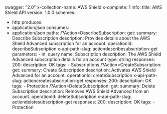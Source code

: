swagger: "2.0"
x-collection-name: AWS Shield
x-complete: 1
info:
  title: AWS Shield API
  version: 1.0.0
schemes:
- http
produces:
- application/json
consumes:
- application/json
paths:
  /?Action=DescribeSubscription:
    get:
      summary: Describe Subscription
      description: Provides details about the AWS Shield Advanced subscription for
        an account.
      operationId: describeSubscription
      x-api-path-slug: actiondescribesubscription-get
      parameters:
      - in: query
        name: Subscription
        description: The AWS Shield Advanced subscription details for an account
        type: string
      responses:
        200:
          description: OK
      tags:
      - Subscriptions
  /?Action=CreateSubscription:
    get:
      summary: Create Subscription
      description: Activates AWS Shield Advanced for an account.
      operationId: createSubscription
      x-api-path-slug: actioncreatesubscription-get
      responses:
        200:
          description: OK
      tags:
      - Protection
  /?Action=DeleteSubscription:
    get:
      summary: Delete Subscription
      description: Removes AWS Shield Advanced from an account.
      operationId: deleteSubscription
      x-api-path-slug: actiondeletesubscription-get
      responses:
        200:
          description: OK
      tags:
      - Protection